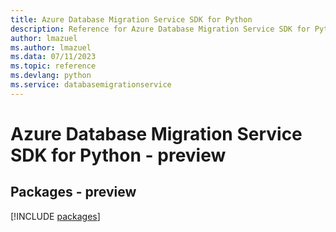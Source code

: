 ```yaml
---
title: Azure Database Migration Service SDK for Python
description: Reference for Azure Database Migration Service SDK for Python
author: lmazuel
ms.author: lmazuel
ms.data: 07/11/2023
ms.topic: reference
ms.devlang: python
ms.service: databasemigrationservice
---
```

# Azure Database Migration Service SDK for Python - preview
## Packages - preview
[!INCLUDE [packages](database-migration-service-index.md)]